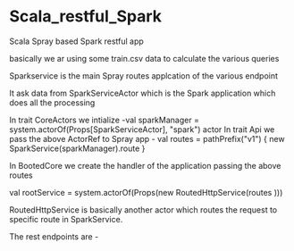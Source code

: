 # Scala_restful_Spark
Scala Spray based Spark restful app

basically we ar using some train.csv data to calculate the various queries

Sparkservice is the main Spray routes applcation of the various endpoint

It ask data from SparkServiceActor which is the Spark application which does all the processing

In trait CoreActors we intialize -val sparkManager = system.actorOf(Props[SparkServiceActor], "spark")  actor
In trait Api we pass the above ActorRef to Spray app - 
val routes = pathPrefix("v1") {
    new SparkService(sparkManager).route }
    
In BootedCore we create the handler of the application passing the above routes

val rootService = system.actorOf(Props(new RoutedHttpService(routes )))

RoutedHttpService is basically another actor which routes the request to specific route in SparkService.

The rest endpoints are -


